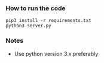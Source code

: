 ### How to run the code

```
pip3 install -r requirements.txt 
python3 server.py
```

### Notes
- Use python version 3.x preferably 
